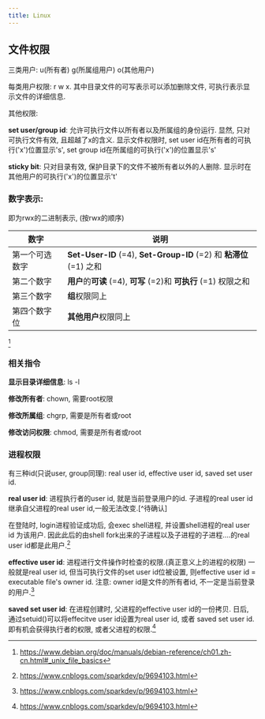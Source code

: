 ```yaml
---
title: Linux
---
```


## 文件权限

三类用户: u(所有者) g(所属组用户) o(其他用户)

每类用户权限: r w x. 其中目录文件的可写表示可以添加删除文件, 可执行表示显示文件的详细信息.

其他权限:

**set user/group id**: 允许可执行文件以所有者以及所属组的身份运行. 显然, 只对可执行文件有效, 且超越了x的含义. 显示文件权限时, set user id在所有者的可执行('x')位置显示's', set group id在所属组的可执行('x')的位置显示's'

**sticky bit**: 只对目录有效, 保护目录下的文件不被所有者以外的人删除. 显示时在其他用户的可执行('x')的位置显示't'



### 数字表示:

即为rwx的二进制表示, (按rwx的顺序)

| 数字           | 说明                                                         |
| -------------- | ------------------------------------------------------------ |
| 第一个可选数字 | **Set-User-ID** (=4), **Set-Group-ID** (=2) 和 **粘滞位** (=1) 之和 |
| 第二个数字     | **用户**的**可读** (=4), **可写** (=2)和 **可执行** (=1) 权限之和 |
| 第三个数字     | **组**权限同上                                               |
| 第四个数字位   | **其他用户**权限同上                                         |

 [^文件权限]



### 相关指令

**显示目录详细信息**: ls -l

**修改所有者**: chown, 需要root权限

**修改所属组**: chgrp, 需要是所有者或root

**修改访问权限**: chmod, 需要是所有者或root

### 进程权限

有三种id(只说user, group同理): real user id, effective user id, saved set user id.

**real user id**: 进程执行者的user id, 就是当前登录用户的id. 子进程的real user id 继承自父进程的real user id,一般无法改变.[^待确认]

在登陆时, login进程验证成功后, 会exec shell进程, 并设置shell进程的real user id 为该用户. 因此此后的由shell fork出来的子进程以及子进程的子进程....的real user id都是此用户.[^进程权限1]

**effective user id**: 进程进行文件操作时检查的权限.(真正意义上的进程的权限) 一般就是real user id, 但当可执行文件的set user id位被设置, 则effective user id = executable file's owner id. 注意: owner id是文件的所有者id, 不一定是当前登录的用户.[^进程权限1]

**saved set user id**: 在进程创建时, 父进程的effective user id的一份拷贝. 日后, 通过setuid()可以将effecitve user id设置为real user id, 或者 saved set user id. 即有机会获得执行者的权限, 或者父进程的权限.[^进程权限1]

[^进程权限1]:<https://www.cnblogs.com/sparkdev/p/9694103.html>
[^文件权限]:<https://www.debian.org/doc/manuals/debian-reference/ch01.zh-cn.html#_unix_file_basics>

